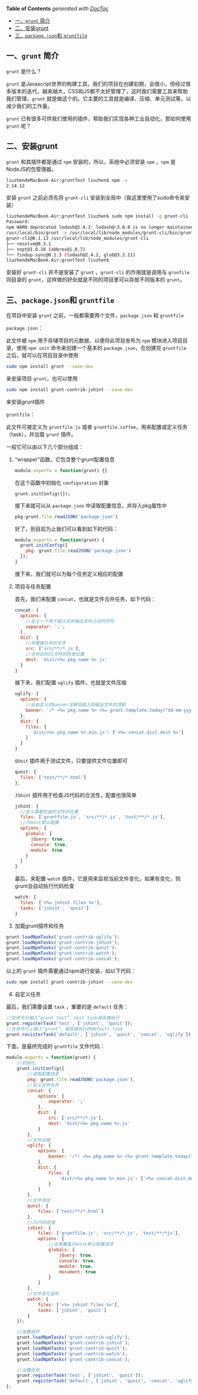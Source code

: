 <!-- START doctoc generated TOC please keep comment here to allow auto update -->
<!-- DON'T EDIT THIS SECTION, INSTEAD RE-RUN doctoc TO UPDATE -->
**Table of Contents**  *generated with [DocToc](https://github.com/thlorenz/doctoc)*

- [一、`grunt` 简介](#%E4%B8%80grunt-%E7%AE%80%E4%BB%8B)
- [二、安装grunt](#%E4%BA%8C%E5%AE%89%E8%A3%85grunt)
- [三、`package.json`和 `gruntfile`](#%E4%B8%89packagejson%E5%92%8C-gruntfile)

<!-- END doctoc generated TOC please keep comment here to allow auto update -->

## 一、`grunt` 简介

`grunt` 是什么？

`grunt` 是Javascript世界的构建工具，我们的项目在创建初期，会很小，但经过很多版本的迭代，越来越大，CSS和JS都不太好管理了，这时我们需要工具来帮助我们管理，`grunt` 就是做这个的。它主要的工具就是编译、压缩、单元测试等，以减少我们的工作量。

`grunt` 已有很多可供我们使用的插件，帮助我们实现各种工业自动化，那如何使用 `grunt` 呢？

## 二、安装grunt

`grunt` 和其插件都是通过 `npm` 安装的，所以，系统中必须安装 `npm` ，`npm` 是NodeJS的包管理器。

```bash
liuzhendeMacBook-Air:gruntTest liuzhen$ npm -v
2.14.12
```

安装 `grunt` 之前必须先将 `grunt-cli` 安装到全局中（我这里使用了sudo命令来安装）

```bash
liuzhendeMacBook-Air:gruntTest liuzhen$ sudo npm install -g grunt-cli
Password:
npm WARN deprecated lodash@2.4.2: lodash@<3.0.0 is no longer maintained. Upgrade to lodash@^4.0.0
/usr/local/bin/grunt -> /usr/local/lib/node_modules/grunt-cli/bin/grunt
grunt-cli@0.1.13 /usr/local/lib/node_modules/grunt-cli
├── resolve@0.3.1
├── nopt@1.0.10 (abbrev@1.0.7)
└── findup-sync@0.1.3 (lodash@2.4.2, glob@3.2.11)
liuzhendeMacBook-Air:gruntTest liuzhen$
```

安装好 `grunt-cli` 并不是安装了 `grunt` ，`grunt-cli` 的作用就是调用与 `grunfile` 同目录的 `grunt`，这样做的好处就是不同的项目里可以存放不同版本的 `grunt`。

## 三、`package.json`和 `gruntfile`

在项目中安装 `grunt` 之前，一般都需要两个文件，`package.json` 和 `gruntfile`

`package.json`：

此文件被 `npm` 用于存储项目的元数据，以便将此项目发布为 `npm` 模块进入项目目录，使用 `npm init` 命令来创建一个基本的  `package.json`，在创建完 `gruntfile` 之后，就可以在项目目录中使用

```bash
sudo npm install grunt --save-dev
```

来安装项目 `grunt`，也可以使用

```bash
sudo npm install grunt-contrib-jshint --save-dev
```

来安装grunt插件

`gruntfile`：

此文件可被定义为 `gruntfile.js` 或者 `gruntfile.coffee`，用来配置或定义任务（task），并加载 `grunt` 插件。

一般它可以由以下几个部分组成：

1. “wrapper”函数，它包含整个grunt配置信息

    ```javascript
    module.exports = function(grunt) {}
    ```

    在这个函数中初始化 `configuration` 对象

    ```
    grunt.initConfig({});
    ```

    接下来就可以从 `package.json` 中读取配置信息，并存入pkg属性中

    ```javascript
    pkg:grunt.file.readJSON('package.json')
    ```

    好了，到目前为止我们可以看到如下的代码：

    ```javascript
    module.exports = function(grunt) {
      grunt.initConfig({
        pkg: grunt.file.readJSON('package.json')
      });
    }
    ```

    接下来，我们就可以为每个任务定义相应的配置  

2. 项目与任务配置

    首先，我们来配置 `concat`，也就是文件合并任务，如下代码：

    ```javascript
    concat: {
      options: {
        //定义一个用于插入合并输出文件之间的字符
        separator: ';';
      },
      dist: {
        //将要被合并的文件
        src: ['src/**/*.js'],
        //合并后的JS文件的存放位置
        dest: 'dist/<%= pkg.name %>.js'
      }
    }
    ```

    接下来，我们配置 `uglify` 插件，也就是文件压缩

    ```javascript
    uglify: {
      options: {
        //此处定义的banner注释将插入到输出文件的顶部
        banner: '/* <%= pkg.name %> <%= grunt.template.today("dd-mm-yyyy") %> */\n'
      },
      dist: {
        files: {
          'dist/<%= pkg.name %>.min.js': ['<%= concat.dist.dest %>']
        }
      }
    }
    ```

    `QUnit` 插件用于测试文件，只要提供文件位置即可

    ```javascript
    qunit: {
      files: ['test/**/*.html']
    },
    ```

    `JShint` 插件用于检查JS代码的合法性，配置也很简单

    ```javascript
    jshint: {
      //定义需要检查的文件的位置
      files: ['gruntfile.js', 'src/**/*.js', 'test/**/*.js'],
      //JSHint默认配置
      options: {
        globals: {
          jQuery: true,
          console: true,
          module: true
        }
      }
    }
    ```

    最后，来配置 `watch` 插件，它是用来监视当前文件变化，如果有变化，则grunt会自动执行代码检查

    ```javascript
    watch: {
      files: ['<%= jshint.files %>'],
      tasks: ['jshint', 'qunit']
    }
    ```

3. 加载grunt插件和任务

```javascript
grunt.loadNpmTasks('grunt-contrib-uglify');
grunt.loadNpmTasks('grunt-contrib-jshint');
grunt.loadNpmTasks('grunt-contrib-qunit');
grunt.loadNpmTasks('grunt-contrib-watch');
grunt.loadNpmTasks('grunt-contrib-concat');
```

以上的 `grunt` 插件需要通过npm进行安装，如以下代码：

```bash
sudo npm install grunt-contrib-jshint --save-dev
```

4. 自定义任务

最后，我们需要设置 `task` ，重要的是 `default` 任务：

```javascript
//在命令行输入“grunt test”，test task就会被执行
grunt.registerTask('test', ['jshint', 'qunit']);
//在命令行上输入“grunt”，就会被执行的default task
grunt.resisterTask('default', ['jshint', 'qunit', 'concat', 'uglify']);
```


下面，是最终完成的 `gruntfile` 文件代码：

```javascript
module.exports = function(grunt) {
	//初始化
	grunt.initConfig({
		//读取配置信息
		pkg: grunt.file.readJSON('package.json'),
		//定义文件合并
		concat: {
			options: {
				separator: ';'
			},
			dist: {
				src: ['src/**/*.js'],
				dest: 'dist/<%= pkg.name %>.js'
			}
		},
		//文件压缩
		uglify: {
			options: {
				banner: '/*! <%= pkg.name %> <%= grunt.template.today("dd-mm-yyyy") %> */\n'
			},
			dist: {
				files: {
					'dist/<%= pkg.name %>.min.js': ['<%= concat.dist.dest %>']
				}
			}
		},
		//文件测试
		qunit: {
			files: ['test/**/*.html']
		},
		//JS代码检查
		jshint: {
			files: ['gruntfile.js', 'src/**/*.js', 'test/**/*js'],
			options: {
				//这里覆盖JSHint默认配置选项
				globals: {
					jQuery: true,
					console: true,
					module: true,
					document: true
				}
			}
		},
		//文件变化监听
		watch: {
			files: ['<%= jshint.files %>'],
			tasks: ['jshint', 'qunit']
		}
	});

	//加载插件
	grunt.loadNpmTasks('grunt-contrib-uglify');
	grunt.loadNpmTasks('grunt-contrib-jshint');
	grunt.loadNpmTasks('grunt-contrib-qunit');
	grunt.loadNpmTasks('grunt-contrib-watch');
	grunt.loadNpmTasks('grunt-contrib-concat');

	//设置任务
	grunt.registerTask('test', ['jshint', 'qunit']);
	grunt.registerTask('default', ['jshint', 'qunit', 'concat', 'uglify']);
};
```


